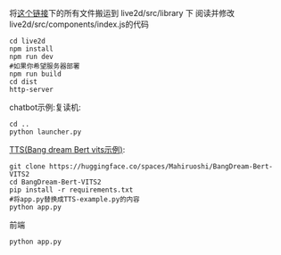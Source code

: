 将[这个链接](https://gitee.com/liu_soon/live2d-pixi/tree/master/src/library)下的所有文件搬运到 live2d/src/library 下
阅读并修改 live2d/src/components/index.js的代码
```
cd live2d
npm install
npm run dev
#如果你希望服务器部署
npm run build
cd dist
http-server
```
chatbot示例:复读机:
```
cd ..
python launcher.py
```
[TTS(Bang dream Bert vits示例)](https://nijigaku.top/2023/10/03/BangDreamTTS/):
```
git clone https://huggingface.co/spaces/Mahiruoshi/BangDream-Bert-VITS2
cd BangDream-Bert-VITS2
pip install -r requirements.txt
#将app.py替换成TTS-example.py的内容
python app.py
```
前端
```
python app.py
```